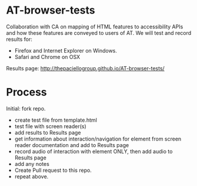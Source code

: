 AT-browser-tests
================
Collaboration with CA on mapping of HTML features to accessibility APIs and how these features are conveyed to users of AT. We will test and record results for:
 * Firefox and Internet Explorer on Windows.
 * Safari and Chrome on OSX
 
Results page: http://thepaciellogroup.github.io/AT-browser-tests/ 

Process
=======
Initial: fork repo.

* create test file from template.html
* test file with screen reader(s)
* add results to Results page
* get information about interaction/navigation for element from screen reader documentation and add to Results page
* record audio of interaction with element ONLY, then add audio to Results page
* add any notes
* Create Pull request to this repo.
* repeat above.
